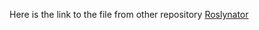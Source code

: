 Here is the link to the file from other repository [Roslynator](https://marketplace.visualstudio.com/items?itemName=josefpihrt.Roslynator2019)

